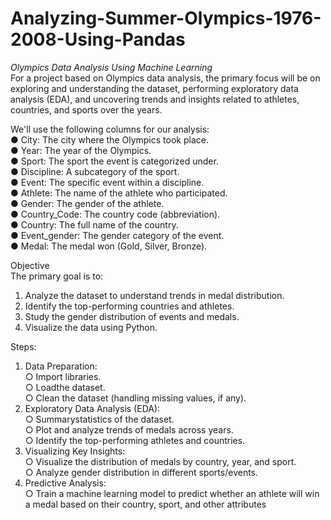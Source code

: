 # Analyzing-Summer-Olympics-1976-2008-Using-Pandas
*Olympics Data Analysis Using Machine Learning*   
For a project based on Olympics data analysis, the primary focus will be on exploring
 and understanding the dataset, performing exploratory data analysis (EDA), and
 uncovering trends and insights related to athletes, countries, and sports over the
 years.  

 
 We'll use the following columns for our analysis:  
 ● City: The city where the Olympics took place.   
 ● Year: The year of the Olympics.  
 ● Sport: The sport the event is categorized under.  
 ● Discipline: A subcategory of the sport.   
 ● Event: The specific event within a discipline.  
 ● Athlete: The name of the athlete who participated.  
 ● Gender: The gender of the athlete.  
 ● Country_Code: The country code (abbreviation).  
 ● Country: The full name of the country.  
 ● Event_gender: The gender category of the event.  
 ● Medal: The medal won (Gold, Silver, Bronze).  


Objective  
 The primary goal is to:  
1. Analyze the dataset to understand trends in medal distribution.  
 2. Identify the top-performing countries and athletes.  
 3. Study the gender distribution of events and medals.  
 4. Visualize the data using Python.


 Steps:  
 1. Data Preparation:  
 ○ Import libraries.  
 ○ Loadthe dataset.  
 ○ Clean the dataset (handling missing values, if any).  
 2. Exploratory Data Analysis (EDA):  
 ○ Summarystatistics of the dataset.  
 ○ Plot and analyze trends of medals across years.  
 ○ Identify the top-performing athletes and countries.  
 3. Visualizing Key Insights:  
 ○ Visualize the distribution of medals by country, year, and sport.  
 ○ Analyze gender distribution in different sports/events.  
 4. Predictive Analysis:  
 ○ Train a machine learning model to predict whether an athlete will win a
 medal based on their country, sport, and other attributes   
